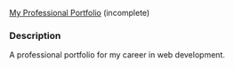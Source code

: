 <a href="https://aliya-gamez.github.io" target="_blank">My Professional Portfolio</a> (incomplete)

### Description
A professional portfolio for my career in web development.

